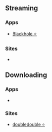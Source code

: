 <!-- # Links -->

## Streaming

### Apps
- [Blackhole ⭐](https://github.com/StarsWarrior/BlackHole)
### Sites
- 

## Downloading

### Apps
- 
### Sites
- [doubledouble ⭐](https://doubledouble.top)